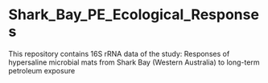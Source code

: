 # Shark_Bay_PE_Ecological_Responses

This repository contains 16S rRNA data of the study: Responses of hypersaline microbial mats from Shark Bay (Western Australia) to long-term petroleum exposure
